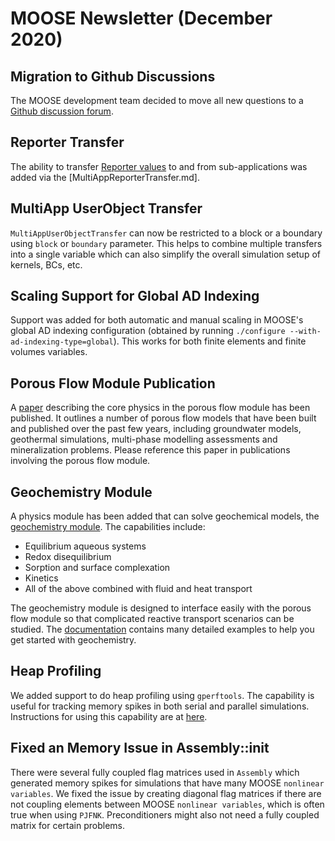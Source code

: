 # MOOSE Newsletter (December 2020)

## Migration to Github Discussions

The MOOSE development team decided to move all new questions to a [Github discussion
forum](https://github.com/idaholab/moose/discussions).

## Reporter Transfer

The ability to transfer [Reporter values](Reporters/index.md) to and from sub-applications
was added via the [MultiAppReporterTransfer.md].

## MultiApp UserObject Transfer

`MultiAppUserObjectTransfer` can now be restricted to a block or a boundary using `block` or
`boundary` parameter.  This helps to combine multiple transfers into a single variable which
can also simplify the overall simulation setup of kernels, BCs, etc.

## Scaling Support for Global AD Indexing

Support was added for both automatic and manual scaling in MOOSE's global AD indexing
configuration (obtained by running `./configure --with-ad-indexing-type=global`). This works for
both finite elements and finite volumes variables.

## Porous Flow Module Publication

A [paper](https://joss.theoj.org/papers/10.21105/joss.02176) describing the core physics in the porous flow module has been published. It outlines a number of porous flow models that have been built and published over the past few years, including groundwater models, geothermal simulations, multi-phase modelling assessments and mineralization problems. Please reference this paper in publications involving the porous flow module.

## Geochemistry Module

A physics module has been added that can solve geochemical models, the [geochemistry module](geochemistry/index.md). The capabilities include:

- Equilibrium aqueous systems
- Redox disequilibrium
- Sorption and surface complexation
- Kinetics
- All of the above combined with fluid and heat transport

The geochemistry module is designed to interface easily with the porous flow module so that complicated reactive transport scenarios can be studied. The [documentation](geochemistry/index.md) contains many detailed examples to help you get started with geochemistry.

## Heap Profiling

We added support to do heap profiling using `gperftools`. The capability is useful for tracking memory spikes in both serial and parallel simulations. Instructions for using this capability are at [here](https://mooseframework.inl.gov/application_development/profiling.html).

## Fixed an Memory Issue in Assembly::init

There were several fully coupled flag matrices used in `Assembly` which generated memory spikes for simulations that have
many MOOSE `nonlinear variables`. We fixed the issue by creating diagonal flag matrices if there are not coupling elements between MOOSE `nonlinear variables`, which is often true when using `PJFNK`. Preconditioners might also not need a fully coupled matrix for certain problems. 

